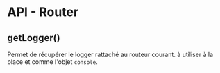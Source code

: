 # API - Router

## getLogger()

Permet de récupérer le logger rattaché au routeur courant. à utiliser à la place et comme l'objet `console`.